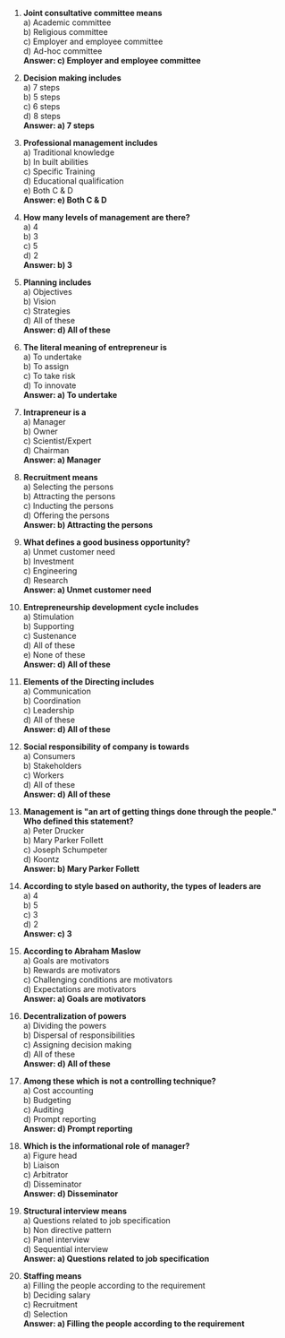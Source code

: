 1. **Joint consultative committee means**  
   a) Academic committee  
   b) Religious committee  
   c) Employer and employee committee  
   d) Ad-hoc committee  
   **Answer: c) Employer and employee committee**

2. **Decision making includes**  
   a) 7 steps  
   b) 5 steps  
   c) 6 steps  
   d) 8 steps  
   **Answer: a) 7 steps**

3. **Professional management includes**  
   a) Traditional knowledge  
   b) In built abilities  
   c) Specific Training  
   d) Educational qualification  
   e) Both C & D  
   **Answer: e) Both C & D**

4. **How many levels of management are there?**  
   a) 4  
   b) 3  
   c) 5  
   d) 2  
   **Answer: b) 3**

5. **Planning includes**  
   a) Objectives  
   b) Vision  
   c) Strategies  
   d) All of these  
   **Answer: d) All of these**

6. **The literal meaning of entrepreneur is**  
   a) To undertake  
   b) To assign  
   c) To take risk  
   d) To innovate  
   **Answer: a) To undertake**

7. **Intrapreneur is a**  
   a) Manager  
   b) Owner  
   c) Scientist/Expert  
   d) Chairman  
   **Answer: a) Manager**

8. **Recruitment means**  
   a) Selecting the persons  
   b) Attracting the persons  
   c) Inducting the persons  
   d) Offering the persons  
   **Answer: b) Attracting the persons**

9. **What defines a good business opportunity?**  
   a) Unmet customer need  
   b) Investment  
   c) Engineering  
   d) Research  
   **Answer: a) Unmet customer need**

10. **Entrepreneurship development cycle includes**  
    a) Stimulation  
    b) Supporting  
    c) Sustenance  
    d) All of these  
    e) None of these  
    **Answer: d) All of these**

11. **Elements of the Directing includes**  
    a) Communication  
    b) Coordination  
    c) Leadership  
    d) All of these  
    **Answer: d) All of these**

12. **Social responsibility of company is towards**  
    a) Consumers  
    b) Stakeholders  
    c) Workers  
    d) All of these  
    **Answer: d) All of these**

13. **Management is "an art of getting things done through the people." Who defined this statement?**  
    a) Peter Drucker  
    b) Mary Parker Follett  
    c) Joseph Schumpeter  
    d) Koontz  
    **Answer: b) Mary Parker Follett**

14. **According to style based on authority, the types of leaders are**  
    a) 4  
    b) 5  
    c) 3  
    d) 2  
    **Answer: c) 3**

15. **According to Abraham Maslow**  
    a) Goals are motivators  
    b) Rewards are motivators  
    c) Challenging conditions are motivators  
    d) Expectations are motivators  
    **Answer: a) Goals are motivators**

16. **Decentralization of powers**  
    a) Dividing the powers  
    b) Dispersal of responsibilities  
    c) Assigning decision making  
    d) All of these  
    **Answer: d) All of these**

17. **Among these which is not a controlling technique?**  
    a) Cost accounting  
    b) Budgeting  
    c) Auditing  
    d) Prompt reporting  
    **Answer: d) Prompt reporting**

18. **Which is the informational role of manager?**  
    a) Figure head  
    b) Liaison  
    c) Arbitrator  
    d) Disseminator  
    **Answer: d) Disseminator**

19. **Structural interview means**  
    a) Questions related to job specification  
    b) Non directive pattern  
    c) Panel interview  
    d) Sequential interview  
    **Answer: a) Questions related to job specification**

20. **Staffing means**  
    a) Filling the people according to the requirement  
    b) Deciding salary  
    c) Recruitment  
    d) Selection  
    **Answer: a) Filling the people according to the requirement**
